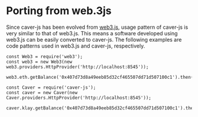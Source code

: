 # Porting from web.3js <a id="porting-from-web-3js"></a>

Since caver-js has been evolved from [web3.js](https://github.com/ethereum/web3.js/), usage pattern of caver-js is very similar to that of web3.js. This means a software developed using web3.js can be easily converted to caver-js. The following examples are code patterns used in web3.js and caver-js, respectively.

```text
const Web3 = require('web3');
const web3 = new Web3(new web3.providers.HttpProvider('http://localhost:8545'));

web3.eth.getBalance('0x407d73d8a49eeb85d32cf465507dd71d507100c1').then(console.log)
```

```text
const Caver = require('caver-js');
const caver = new Caver(new Caver.providers.HttpProvider('http://localhost:8545'));

caver.klay.getBalance('0x407d73d8a49eeb85d32cf465507dd71d507100c1').then(console.log)
```
